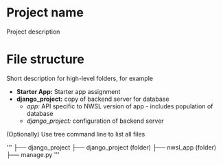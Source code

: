 # Project name

Project description

# File structure

Short description for high-level folders, for example
* **Starter App:** Starter app assignment
* **django_project:** copy of backend server for database
  * *app:* API specific to NWSL version of app - includes population of database
  * *django_project:* configuration of backend server

(Optionally) Use tree command line to list all files

'''
├── django_project
    ├── django_project (folder)
    ├── nwsl_app (folder)
    ├── manage.py
'''
